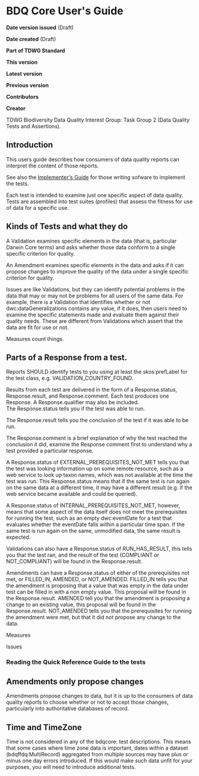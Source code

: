 # BDQ Core User's Guide

**Date version issued**  (Draft)

**Date created** (Draft)

**Part of TDWG Standard**

**This version**

**Latest version**

**Previous version**

**Contributors**

**Creator**

TDWG Biodiversity Data Quality Interest Group: Task Group 2 (Data Quality Tests and Assertions).

## Introduction

This users guide describes how consumers of data quality reports can interpret the content of those reports.  

See also the [Implementer's Guide](BDQ_Core_Implementers_guide.md) for those writing sofware to implement the tests.

Each test is intended to examine just one specific aspect of data quality.   Tests are assembled into test suites (profiles) that assess the fitness for use of data for a specific use.

## Kinds of Tests and what they do



A Validation examines specific elements in the data (that is, particular Darwin Core terms) and asks whether those data conform to a single specific criterion for quality.

An Amendment examines specific elements in the data and asks if it can propose changes to improve the quality of the data under a single specific criterion for quality.

Issues are like Validations, but they can identify potential problems in the data that may or may not be problems for all users of the same data. For example, there is a Validation that identifies whether or not dwc:dataGeneralizations contains any value, if it does, then users need to examine the specific statements made and evaluate them against their quality needs.  These are different from Validations which assert that the data are fit for use or not.  

Measures count things.

## Parts of a Response from a test.

Reports SHOULD identify tests to you using at least the skos:prefLabel for the test class, e.g. VALIDATION_COUNTRY_FOUND.  

Results from each test are delivered in the form of a Response.status, Response.result, and Response.comment.  Each test produces one Response.   A Response.qualifier may also be included.  
The Response.status tells you if the test was able to run. 

The Response.result tells you the conclusion of the test if it was able to be run.

The Response.comment is a brief explanation of why the test reached the conclusion it did, examine the Response comment first to understand why a test provided a particular response.

A Response.status of EXTERNAL_PREREQUISITES_NOT_MET tells you that the test was looking information up on some remote resource, such as a web service to look up taxon names, which was not available at the time the test was run.  This Response.status means that if the same test is run again on the same data at a different time, it may have a different result (e.g. if the web service became available and could be queried).

A Response.status of INTERNAL_PREREQUISITES_NOT_MET, however, means that some aspect of the data itself does not meet the prerequisites for running the test, such as an empty dwc:eventDate for a test that evaluates whether the eventDate falls within a particular time span.  If the same test is run again on the same, unmodified data, the same result is expected.

Validations can also have a Response.status of RUN_HAS_RESULT, this tells you that the test ran, and the result of the test (COMPLIANT or NOT_COMPLIANT) will be found in the Response.result.

Amendments can have a Response.status of either of the prerequisites not met, or FILLED_IN, AMENDED, or NOT_AMENDED.  FILLED_IN tells you that the amendment is proposing that a value that was empty in the data under test can be filled in with a non empty value.  This proposal will be found in the Response.result.  AMENDED tell you that the amendment is proposing a change to an existing value, this proposal will be found in the Response.result.  NOT_AMENDED tells you that the prerequisites for running the amendment were met, but that it did not propose any change to the data.

Measures

Issues



### Reading the Quick Reference Guide to the tests




## Amendments only propose changes

Amendments propose changes to data, but it is up to the consumers of data quality reports to choose whether or not to accept those changes, particularly into authoritative databases of record. 

## Time and TimeZone

Time is not considered in any of the bdqcore: test descriptions.  This means that some cases where time zone data is important, dates within a dataset (bdqffdq:MultiRecord) aggregated from multiple sources may have plus or minus one day errors introduced.  If this would make such data unfit for your purposes, you will need to introduce additional tests. 


